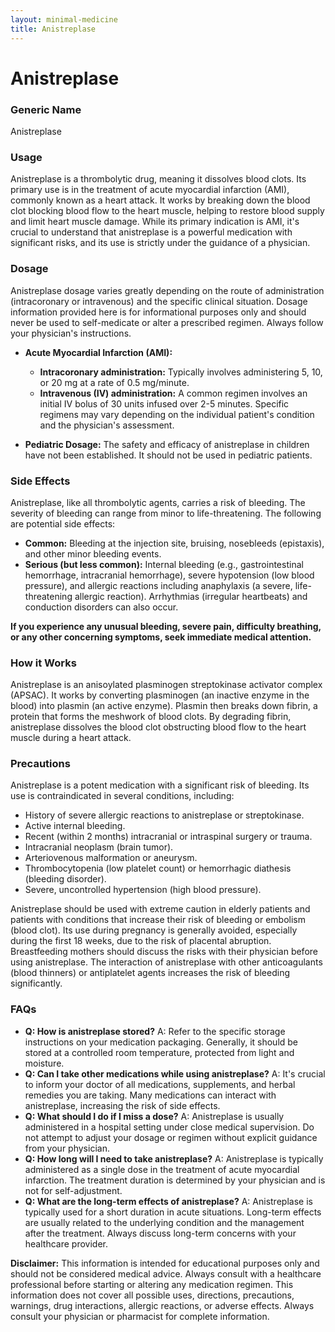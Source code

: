 ```yaml
---
layout: minimal-medicine
title: Anistreplase
---
```


# Anistreplase
### Generic Name
Anistreplase

### Usage
Anistreplase is a thrombolytic drug, meaning it dissolves blood clots.  Its primary use is in the treatment of acute myocardial infarction (AMI), commonly known as a heart attack.  It works by breaking down the blood clot blocking blood flow to the heart muscle, helping to restore blood supply and limit heart muscle damage.  While its primary indication is AMI, it's crucial to understand that anistreplase is a powerful medication with significant risks, and its use is strictly under the guidance of a physician.

### Dosage
Anistreplase dosage varies greatly depending on the route of administration (intracoronary or intravenous) and the specific clinical situation.  Dosage information provided here is for informational purposes only and should never be used to self-medicate or alter a prescribed regimen.  Always follow your physician's instructions.

* **Acute Myocardial Infarction (AMI):**
    * **Intracoronary administration:**  Typically involves administering 5, 10, or 20 mg at a rate of 0.5 mg/minute.
    * **Intravenous (IV) administration:** A common regimen involves an initial IV bolus of 30 units infused over 2-5 minutes.  Specific regimens may vary depending on the individual patient's condition and the physician's assessment.

* **Pediatric Dosage:**  The safety and efficacy of anistreplase in children have not been established.  It should not be used in pediatric patients.

### Side Effects
Anistreplase, like all thrombolytic agents, carries a risk of bleeding.  The severity of bleeding can range from minor to life-threatening.  The following are potential side effects:

* **Common:** Bleeding at the injection site, bruising, nosebleeds (epistaxis), and other minor bleeding events.
* **Serious (but less common):**  Internal bleeding (e.g., gastrointestinal hemorrhage, intracranial hemorrhage), severe hypotension (low blood pressure), and allergic reactions including anaphylaxis (a severe, life-threatening allergic reaction).  Arrhythmias (irregular heartbeats) and conduction disorders can also occur.

**If you experience any unusual bleeding, severe pain, difficulty breathing, or any other concerning symptoms, seek immediate medical attention.**

### How it Works
Anistreplase is an anisoylated plasminogen streptokinase activator complex (APSAC).  It works by converting plasminogen (an inactive enzyme in the blood) into plasmin (an active enzyme). Plasmin then breaks down fibrin, a protein that forms the meshwork of blood clots. By degrading fibrin, anistreplase dissolves the blood clot obstructing blood flow to the heart muscle during a heart attack.


### Precautions
Anistreplase is a potent medication with a significant risk of bleeding.  Its use is contraindicated in several conditions, including:

* History of severe allergic reactions to anistreplase or streptokinase.
* Active internal bleeding.
* Recent (within 2 months) intracranial or intraspinal surgery or trauma.
* Intracranial neoplasm (brain tumor).
* Arteriovenous malformation or aneurysm.
* Thrombocytopenia (low platelet count) or hemorrhagic diathesis (bleeding disorder).
* Severe, uncontrolled hypertension (high blood pressure).

Anistreplase should be used with extreme caution in elderly patients and patients with conditions that increase their risk of bleeding or embolism (blood clot).  Its use during pregnancy is generally avoided, especially during the first 18 weeks, due to the risk of placental abruption.  Breastfeeding mothers should discuss the risks with their physician before using anistreplase.  The interaction of anistreplase with other anticoagulants (blood thinners) or antiplatelet agents increases the risk of bleeding significantly.

### FAQs

* **Q: How is anistreplase stored?** A:  Refer to the specific storage instructions on your medication packaging. Generally, it should be stored at a controlled room temperature, protected from light and moisture.
* **Q: Can I take other medications while using anistreplase?** A:  It's crucial to inform your doctor of all medications, supplements, and herbal remedies you are taking.  Many medications can interact with anistreplase, increasing the risk of side effects.
* **Q: What should I do if I miss a dose?** A:  Anistreplase is usually administered in a hospital setting under close medical supervision.  Do not attempt to adjust your dosage or regimen without explicit guidance from your physician.
* **Q: How long will I need to take anistreplase?** A:  Anistreplase is typically administered as a single dose in the treatment of acute myocardial infarction. The treatment duration is determined by your physician and is not for self-adjustment.
* **Q: What are the long-term effects of anistreplase?** A: Anistreplase is typically used for a short duration in acute situations.  Long-term effects are usually related to the underlying condition and the management after the treatment.  Always discuss long-term concerns with your healthcare provider.


**Disclaimer:** This information is intended for educational purposes only and should not be considered medical advice.  Always consult with a healthcare professional before starting or altering any medication regimen.  This information does not cover all possible uses, directions, precautions, warnings, drug interactions, allergic reactions, or adverse effects.  Always consult your physician or pharmacist for complete information.

